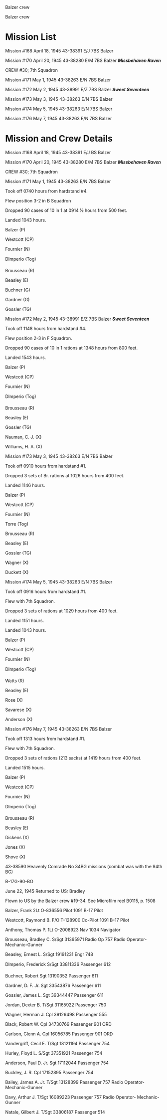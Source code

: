 





Balzer crew






 




Balzer crew

# Mission List

Mission #168 April 18, 1945 43-38391 E/J 7BS Balzer

Mission #170 April 20, 1945 43-38280 E/M 7BS Balzer ***Missbehaven
Raven***

CREW #30; 7th Squadron

Mission #171 May 1, 1945 43-38263 E/N 7BS Balzer

Mission #172 May 2, 1945 43-38991 E/Z 7BS Balzer ***Sweet
Seventeen***

Mission #173 May 3, 1945 43-38263 E/N 7BS Balzer

Mission #174 May 5, 1945 43-38263 E/N 7BS Balzer

Mission #176 May 7, 1945 43-38263 E/N 7BS Balzer

# Mission and Crew Details

Mission #168 April 18, 1945 43-38391 E/J BS Balzer

Mission #170 April 20, 1945 43-38280 E/M 7BS Balzer ***Missbehaven
Raven***

CREW #30; 7th Squadron

Mission #171 May 1, 1945 43-38263 E/N 7BS Balzer

Took off 0740 hours from hardstand #4.

Flew position 3-2 in B Squadron

Dropped 90 cases of 10 in 1 at 0914 1⁄2 hours from 500 feet.

Landed 1043 hours.

Balzer (P)  

Westcott (CP)

Fournier (N)

DImperio (Tog)

Brousseau (R)

Beasley (E)

Buchner (G)

Gardner (G)

Gossler (TG)

Mission #172 May 2, 1945 43-38991 E/Z 7BS Balzer ***Sweet
Seventeen***

Took off 1148 hours from hardstand #4.

Flew position 2-3 in F Squadron.

Dropped 90 cases of 10 in 1 rations at 1348 hours from 800
feet.

Landed 1543 hours.

Balzer (P)  

Westcott (CP)

Fournier (N)

DImperio (Tog)

Brousseau (R)

Beasley (E)

Gossler (TG)

Nauman, C. J. (X)

Williams, H. A. (X)

Mission #173 May 3, 1945 43-38263 E/N 7BS Balzer

Took off 0910 hours from hardstand #1.

Dropped 3 sets of Br. rations at 1026 hours from 400 feet.

Landed 1146 hours.

Balzer (P)  

Westcott (CP)

Fournier (N)

Torre (Tog)

Brousseau (R)

Beasley (E)

Gossler (TG)

Wagner (X)

Duckett (X)

Mission #174 May 5, 1945 43-38263 E/N 7BS Balzer

Took off 0916 hours from hardstand
#1.

Flew with 7th Squadron.

Dropped 3 sets of rations at 1029
hours from 400 feet.

Landed 1151 hours.

Landed 1043 hours.

Balzer (P)  

Westcott (CP)

Fournier (N)

DImperio (Tog)

Watts (R)

Beasley (E)

Rose (X)

Savarese (X)

Anderson (X)

Mission #176 May 7, 1945 43-38263 E/N 7BS Balzer

Took off 1313 hours from hardstand #1.

Flew with 7th Squadron.

Dropped 3 sets of rations (213 sacks) at 1419 hours from 400
feet.

Landed 1515 hours.

Balzer (P)  

Westcott (CP)

Fournier (N)

DImperio (Tog)

Brousseau (R)

Beasley (E)

Dickens (X)

Jones (X)

Shove (X)

43-38590 Heavenly Comrade No 34BG missions (combat was with
the 94th BG)

B-17G-90-BO

June 22, 1945 Returned to US: Bradley

Flown to US by the Balzer crew #19-34. See Microfilm reel
B0115, p. 1508

Balzer,
Frank
2Lt
O-836556
Pilot
1091  B-17 Pilot

Westcott, Raymond
B.
F/O
T-128900
Co-Pilot
1091 B-17 Pilot

Anthony, Thomas
P.
1Lt O-2008923
Nav
1034 Navigator

Brousseau, Bradley
C.
S/Sgt
31365971
Radio
Op
757 Radio Operator-
Mechanic-Gunner

Beasley, Ernest
L.
S/Sgt 19191231
Engr
748

DImperio,
Frederick
S/Sgt 33811336
Passenger
612

Buchner,
Robert
Sgt
13190352
Passenger
611

Gardner, D. F.
Jr.
Sgt
33543876
Passenger
611

Gossler, James
L.
Sgt
39344447
Passenger
611

Jordan, Dexter B.
T/Sgt
31165922
Passenger
750

Wagner, Herman
J.
Cpl 39129498
Passenger
555

Black, Robert
W.
Cpl
34730769
Passenger
901 ORD

Carlson, Glenn
A.
Cpl
16056785
Passenger
901 ORD

Vandergriff, Cecil
E.
T/Sgt 18121194
Passenger
754

Hurley, Floyd
L.
S/Sgt
37351921
Passenger
754

Anderson, Paul D.
Jr.
Sgt 17112044
Passenger
754

Buckley, J.
R.
Cpl
17152895
Passenger
754

Bailey, James A.
Jr.
T/Sgt 13128399
Passenger
757 Radio Operator-
Mechanic-Gunner

Davy, Arthur
J.
T/Sgt
16089223
Passenger
757 Radio Operator-
Mechanic-Gunner

Natale, Gilbert
J.
T/Sgt
33806187
Passenger
514




